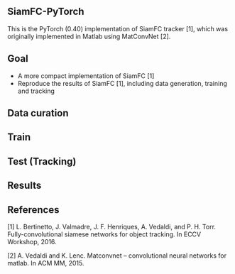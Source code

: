 ## SiamFC-PyTorch
This is the PyTorch (0.40) implementation of SiamFC tracker [1], which was originally implemented in Matlab using MatConvNet [2].

## Goal

* A more compact implementation of SiamFC [1]
* Reproduce the results of SiamFC [1], including data generation, training and tracking

## Data curation 

## Train

## Test (Tracking)

## Results

## References

[1] L. Bertinetto, J. Valmadre, J. F. Henriques, A. Vedaldi, and P. H. Torr. Fully-convolutional siamese networks for object tracking. In ECCV Workshop, 2016.

[2] A. Vedaldi and K. Lenc. Matconvnet – convolutional neural networks for matlab. In ACM MM, 2015.
